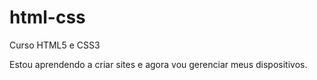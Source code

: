 # html-css
 Curso HTML5 e CSS3

 Estou aprendendo a criar sites e agora vou gerenciar meus dispositivos.
